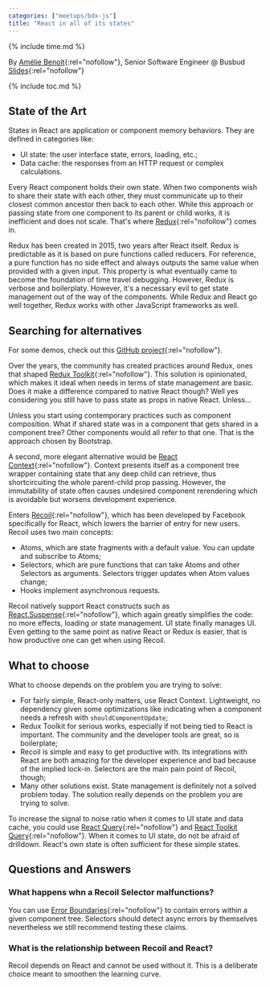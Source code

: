 ```yaml
---
categories: ["meetups/bdx-js"]
title: "React in all of its states"
---
```


{% include time.md %}

By [Amélie Benoit](https://twitter.com/ameliebenoit33){:rel="nofollow"}, Senior Software Engineer @ Busbud  
[Slides](https://raw.githubusercontent.com/abenoit/react-states/main/React%20dans%20tous%20ses%20e%CC%81tats%20-%20Devoxx%202022.pdf){:rel="nofollow"}

{% include toc.md %}

## State of the Art

States in React are application or component memory behaviors. They are defined in categories like:

- UI state: the user interface state, errors, loading, etc.;
- Data cache: the responses from an HTTP request or complex calculations.

Every React component holds their own state. When two components wish to share their state with each other, they must
communicate up to their closest common ancestor then back to each other. While this approach or passing state from one
component to its parent or child works, it is inefficient and does not scale. That's where [Redux](https://redux.js.org/){:rel="nofollow"}
comes in.

Redux has been created in 2015, two years after React itself. Redux is predictable as it is based on pure functions
called reducers. For reference, a pure function has no side effect and always outputs the same value when provided with
a given input. This property is what eventually came to become the foundation of time travel debugging. However, Redux
is verbose and boilerplaty. However, it's a necessary evil to get state management out of the way of the components.
While Redux and React go well together, Redux works with other JavaScript frameworks as well.

## Searching for alternatives

For some demos, check out this [GitHub project](https://github.com/abenoit/react-states){:rel="nofollow"}.

Over the years, the community has created practices around Redux, ones that shaped [Redux Toolkit](https://redux-toolkit.js.org/){:rel="nofollow"}.
This solution is opinionated, which makes it ideal when needs in terms of state management are basic. Does it make a
difference compared to native React though? Well yes considering you still have to pass state as props in native React.
Unless...

Unless you start using contemporary practices such as component composition. What if shared state was in a component
that gets shared in a component tree? Other components would all refer to that one. That is the approach chosen by
Bootstrap.

A second, more elegant alternative would be [React Context](https://reactjs.org/docs/context.html){:rel="nofollow"}.
Context presents itself as a component tree wrapper containing state that any deep child can retrieve, thus
shortcircuiting the whole parent-child prop passing. However, the immutability of state often causes undesired component
rerendering which is avoidable but worsens development experience.

Enters [Recoil](https://recoiljs.org/){:rel="nofollow"}, which has been developed by Facebook specifically for React,
which lowers the barrier of entry for new users. Recoil uses two main concepts:

- Atoms, which are state fragments with a default value. You can update and subscribe to Atoms;
- Selectors, which are pure functions that can take Atoms and other Selectors as arguments. Selectors trigger updates
  when Atom values change;
- Hooks implement asynchronous requests.

Recoil natively support React constructs such as [React.Suspense](https://reactjs.org/docs/react-api.html#reactsuspense){:rel="nofollow"},
which again greatly simplifies the code: no more effects, loading or state management. UI state finally manages UI. Even
getting to the same point as native React or Redux is easier, that is how productive one can get when using Recoil.

## What to choose

What to choose depends on the problem you are trying to solve:

- For fairly simple, React-only matters, use React Context. Lightweight, no dependency given some optimizations like
  indicating when a component needs a refresh with `shouldComponentUpdate`;
- Redux Toolkit for serious works, especially if not being tied to React is important. The community and the developer
  tools are great, so is boilerplate;
- Recoil is simple and easy to get productive with. Its integrations with React are both amazing for the developer
  experience and bad because of the implied lock-in. Selectors are the main pain point of Recoil, though;
- Many other solutions exist. State management is definitely not a solved problem today. The solution really depends on
  the problem you are trying to solve.

To increase the signal to noise ratio when it comes to UI state and data cache, you could use [React Query](https://react-query.tanstack.com/){:rel="nofollow"}
and [React Toolkit Query](https://redux-toolkit.js.org/tutorials/rtk-query){:rel="nofollow"}. When it comes to UI state,
do not be afraid of drilldown. React's own state is often sufficient for these simple states.

## Questions and Answers
### What happens whn a Recoil Selector malfunctions?

You can use [Error Boundaries](https://reactjs.org/docs/error-boundaries.html){:rel="nofollow"} to contain errors within
a given component tree. Selectors should detect async errors by themselves nevertheless we still recommend testing these
claims.

### What is the relationship between Recoil and React?

Recoil depends on React and cannot be used without it. This is a deliberate choice meant to smoothen the learning curve.